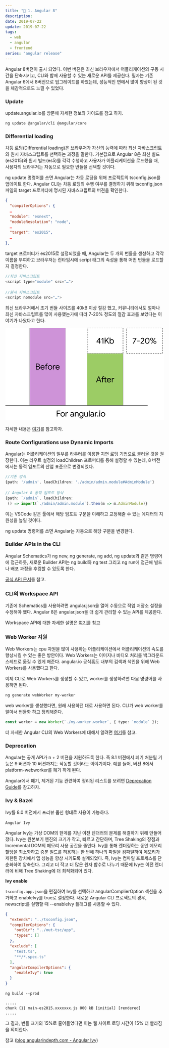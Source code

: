 ```yaml
---
title: "🤩 1. Angular 8"
description:
date: 2019-07-22
update: 2019-07-22
tags:
  - web
  - angular
  - frontend
series: "angular release"
---
```


Angular 8버전이 출시 되었다. 이번 버젼은 최신 브라우저에서 어플리케이션의 구동 시간을 단축시키고, CLI와 함께 사용할 수 있는 새로운 API를 제공한다.
필자는 기존 Angular 6에서 8버전으로 업그레이드를 하였는데, 성능적인 면에서 많이 향상이 된 것을 체감적으로도 느낄 수 있었다.

### Update

update.angular.io를 방문해 자세한 정보와 가이드를 참고 하자.

~~~bash
ng update @angular/cli @angular/core
~~~

### Differential loading

차등 로딩(Differential loading)은 브라우저가 자신의 능력에 따라 최신 자바스크립트와 원시 자바스크립트를 선택하는 과정을 말한다. 기본값으로 Angular 8은 최신 빌드(es2015)와 원시 빌드(es5)를 각각 수행하고 사용자가 어플리케이션을 로드했을 때, 사용자의 브라우저는 자동으로 필요한 번들을 선택할 것이다. 

ng update 명령어를 쓰면 Angular는 차등 로딩을 위해 프로젝트의 tsconfig.json를 업데이트 한다. Angular CLI는 차등 로딩의 수행 여부를 결정하기 위해 tsconfig.json 파일의 target 프로퍼티에 명시된 자바스크립트의 버젼을 확인한다.

~~~json
{
  "compilerOptions": {
  …
  "module": "esnext",
  "moduleResolution": "node",
  …
  "target": "es2015",
  …
},
~~~

target 프로퍼티가 es2015로 설정되었을 때, Angular는 두 개의 번들을 생성하고 각각 이름을 부여하고 브라우저는 런타임시에 script 태그의 속성을 통해 어떤 번들을 로드할지 결정한다.

~~~javascript
//최신 자바스크립트
<script type="module" src="…">

//원시 자바스크립트
<script nomodule src="…">
~~~

최신 브라우저에서 초기 번들 사이즈를 40kB 이상 절감 했고, 커뮤니티에서도 얼마나 최신 자바스크립트를 많이 사용했는가에 따라 7-20% 정도의 절감 효과를 보았다는 이야기가 나왔다고 한다.

![01](angular8-01.png)

자세한 내용은 [여기](https://angular.io/guide/deployment#differential-loading)를 참고하자.


### Route Configurations use Dynamic Imports

Angular는 어플리케이션의 일부를 라우터를 이용한 지연 로딩 기법으로 불러올 것을 권장한다. 이는 라우트 설정의 loadChildren 프로퍼티를 통해 설정할 수 있는데, 8 버전에서는 동적 임포트의 산업 표준으로 변경되었다.

~~~typescript
//기존 방식
{path: '/admin', loadChildren: './admin/admin.module#AdminModule'}

// Angular 8 동적 임포트 방식
{path: `/admin`, loadChildren:
 () => import(`./admin/admin.module`).then(m => m.AdminModule)}
~~~

이는 VSCode 같은 툴에서 해당 임포트 구문을 이해하고 교정해줄 수 있는 에디터의 지원성을 높일 것이다.

ng update 명령어를 쓰면 Angular는 자동으로 해당 구문을 변경한다.

### Builder APIs in the CLI

Angular Schematics가 ng new, ng generate, ng add, ng update와 같은 명령어에 접근하듯, 새로운 Builder API는 ng build와 ng test 그리고 ng run에 접근해 빌드나 배포 과정을 후킹할 수 있도록 한다.

[공식 API 문서](https://angular.io/guide/cli-builder)를 참고.

### CLI의 Workspace API

기존에 Schematics를 사용하려면 angular.json을 열어 수동으로 작업 저장소 설정을 수정해야 했다. Angular 8은 angular.json을 더 쉽게 관리할 수 있는 API를 제공한다.

Workspace API에 대한 자세한 설명은 [여기](https://github.com/angular/angular-cli/blob/master/packages/angular_devkit/core/README.md#workspaces)를 참고

### Web Worker 지원

Web Workers는 cpu 자원을 많이 사용하는 어플리케이션에서 어플리케이션의 속도를 향상시킬 수 있는 좋은 방안이다. Web Workers는 이미지나 비디오 처리를 백그라운드 스레드로 옮길 수 있게 해준다. angular.io 공식홈도 내부의 검색과 색인을 위해 Web Workers를 사용했다고 한다.

이제 CLI로 Web Workers를 생성할 수 있고, worker를 생성하려면 다음 명령어를 사용하면 된다.

~~~bash
ng generate webWorker my-worker
~~~

web worker를 생성했다면, 원래 사용하던 대로 사용하면 된다. CLI가 web worker를 알아서 번들화 하고 정리해준다.

~~~typescript
const worker = new Worker(`./my-worker.worker`, { type: `module` });
~~~

더 자세한 Angular CLI의 Web Workers에 대해서 알려면 [여기](https://angular.io/guide/web-worker)를 참고.

### Deprecation

Angular는 공개 API가 n + 2 버젼을 지원하도록 한다. 즉 8.1 버젼에서 폐기 처분될 기능은 9 버젼과 10 버젼까지는 작동할 것이라는 이야기이다. 예를 들어, 버젼 8에서 platform-webworker를 폐기 하게 된다.

Angular에서 폐기, 제거된 기능 관련하여 정리된 리스트를 보려면 [Deprecation Guide](https://angular.io/guide/deprecations)를 참고하자.


### Ivy & Bazel

Ivy를 8.0 버전에서 프리뷰 옵션 형태로 사용이 가능하다.

`Angular Ivy`

Angular Ivy는 가상 DOM의 한계를 지닌 이전 렌더러의 문제를 해결하기 위해 만들어 졌다. Ivy는 원본보기 엔진의 크기가 작고, 빠르고 간단하며, Tree Shaking의 장점과 Incremental DOM의 메모리 사용 공간을 줄인다. Ivy를 통해 렌더링하는 동안 메모리 할당을 최소화하고 증분 빌드를 허용하는 한 번에 하나의 파일을 컴파일하여 메모리가 제한된 장치에서 앱 성능을 향상 시키도록 설계되었다. 즉, Ivy는 컴파일 프로세스를 단순화하여 압축한다. 그리고 더 작고 더 많은 원자 함수로 나누기 때문에 Ivy는 이전 렌더러에 비해 Tree Shaking에 더 최적화되어 있다.

**Ivy enable**

`tsconfig.app.json`을 편집하여 Ivy를 선택하고 angularComplierOption 섹션을 추가하고 enableIvy를 true로 설정한다. 새로운 Angular CLI 프로젝트의 경우, newscript를 실행할 때 --enableIvy 플래그를 사용할 수 있다.

~~~json
{
  "extends": "../tsconfig.json",
  "compilerOptions": {
    "outDir": "../out-tsc/app",
    "types": []
  },
  "exclude": [
    "test.ts",
    "**/*.spec.ts"
  ],
  "angularCompilerOptions": {
    "enableIvy": true
  }
}
~~~

`ng build --prod`

~~~
.....
chunk {1} main-es2015.xxxxxxx.js 000 kB [initial] [rendered]
.....
~~~

그 결과, 번들 크기의 15%로 줄어들었다면 이는 웹 사이트 로딩 시간이 15% 더 빨라짐을 의미한다.

참고 ([blog.angularindepth.com - Angular Ivy](https://blog.angularindepth.com/all-you-need-to-know-about-ivy-the-new-angular-engine-9cde471f42cf))
